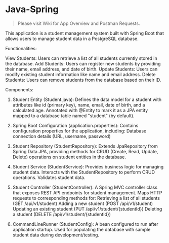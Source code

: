 # Java-Spring

>Please visit Wiki for App Overview and Postman Requests.

This application is a student management system built with Spring Boot that allows users to manage student data in a  PostgreSQL database.

Functionalities:

View Students: Users can retrieve a list of all students currently stored in the database.
Add Students: Users can register new students by providing their name, email address, and date of birth.
Update Students: Users can modify existing student information like name and email address.
Delete Students: Users can remove students from the database based on their ID.

Components:

1. Student Entity (Student.java):
Defines the data model for a student with attributes like id (primary key), name, email, date of birth, and a calculated age.
Annotated with @Entity to mark it as a JPA entity mapped to a database table named "student" (by default).

2. Spring Boot Configuration (application.properties):
Contains configuration properties for the application, including:
Database connection details (URL, username, password)

4. Student Repository (StudentRepository):
Extends JpaRepository from Spring Data JPA, providing methods for CRUD (Create, Read, Update, Delete) operations on student entities in the database.

5. Student Service (StudentService):
Provides business logic for managing student data.
Interacts with the StudentRepository to perform CRUD operations.
Validates student data.

6. Student Controller (StudentController):
A Spring MVC controller class that exposes REST API endpoints for student management.
Maps HTTP requests to corresponding methods for:
Retrieving a list of all students (GET /api/v1/student)
Adding a new student (POST /api/v1/student)
Updating an existing student (PUT /api/v1/student/{studentId})
Deleting a student (DELETE /api/v1/student/{studentId})

7. CommandLineRunner (StudentConfig):
A bean configured to run after application startup.
Used for populating the database with sample student data during development/testing.

